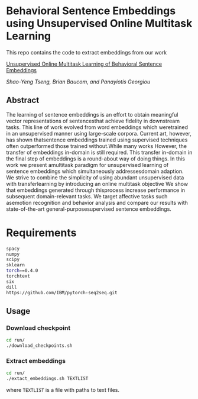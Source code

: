 # Behavioral Sentence Embeddings using Unsupervised Online Multitask Learning
This repo contains the code to extract embeddings from our work

[Unsupervised Online Multitask Learning of Behavioral Sentence Embeddings](https://arxiv.org/pdf/1807.06792.pdf)

_Shao-Yeng Tseng, Brian Baucom, and Panayiotis Georgiou_

## Abstract 
The learning of sentence embeddings is an effort to obtain meaningful vector
representations of sentencesthat achieve fidelity in downstream tasks. This
line of work evolved from word embeddings which weretrained in an unsupervised
manner using large-scale corpora.  Current art, however, has shown thatsentence
embeddings trained using supervised techniques often outperformed those trained
without.While many works However, the transfer of embeddings in-domain is still
required.  This transfer in-domain in the final step of embeddings is a
round-about way of doing things. In this work we present amultitask paradigm
for unsupervised learning of sentence embeddings which simultaneously
addressesdomain adaption. We strive to combine the simplicity of using abundant
unsupervised data with transferlearning by introducing an online multitask
objective We show that embeddings generated through thisprocess increase
performance in subsequent domain-relevant tasks. We target affective tasks such
asemotion recognition and behavior analysis and compare our results with
state-of-the-art general-purposesupervised sentence embeddings.

# Requirements
``` bash
spacy
numpy
scipy
sklearn
torch==0.4.0
torchtext
six
dill
https://github.com/IBM/pytorch-seq2seq.git
```

## Usage
### Download checkpoint
``` bash
cd run/
./download_checkpoints.sh
```

### Extract embeddings
``` bash
cd run/
./extact_embeddings.sh TEXTLIST
```
where `TEXTLIST` is a file with paths to text files. 




